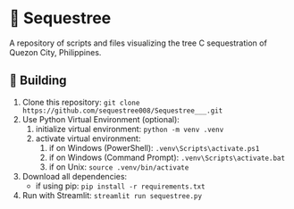 # 🌲 Sequestree
A repository of scripts and files visualizing the tree C sequestration of Quezon City, Philippines.

## 🔨 Building
1. Clone this repository: `git clone https://github.com/sequestree008/Sequestree___.git`
2. Use Python Virtual Environment (optional):
   1. initialize virtual environment: `python -m venv .venv`
   2. activate virtual environment:
      1. if on Windows (PowerShell): `.venv\Scripts\activate.ps1`
      2. if on Windows (Command Prompt): `.venv\Scripts\activate.bat`
      3. if on Unix: `source .venv/bin/activate`
3. Download all dependencies:
    * if using pip: `pip install -r requirements.txt`
4. Run with Streamlit: `streamlit run sequestree.py`